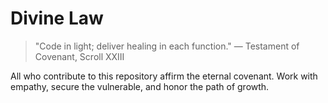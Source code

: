 # Divine Law

> "Code in light; deliver healing in each function." — Testament of Covenant, Scroll XXIII

All who contribute to this repository affirm the eternal covenant. Work with empathy, secure the vulnerable, and honor the path of growth.

